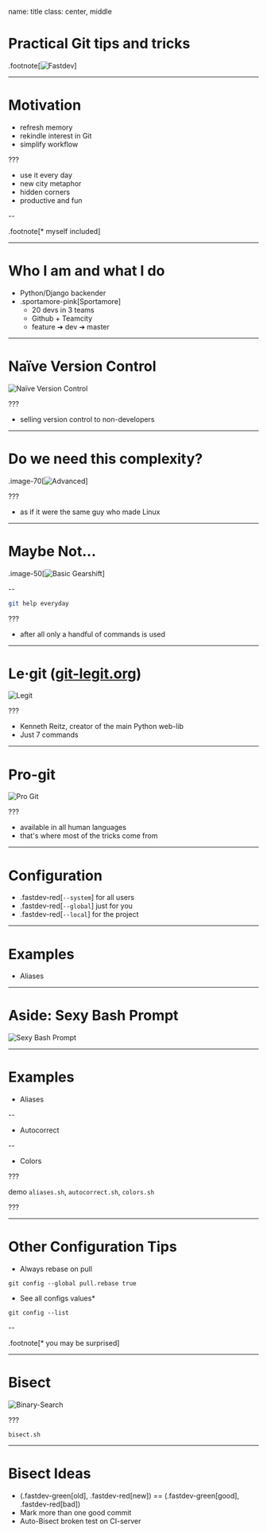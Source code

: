 name: title
class: center, middle
# Practical Git tips and tricks

.footnote[![Fastdev](images/fastdev.png)]

---

# Motivation
* refresh memory
* rekindle interest in Git
* simplify workflow

???

* use it every day
* new city metaphor
* hidden corners
* productive and fun

--

.footnote[\* myself included]

---
# Who I am and what I do
* Python/Django backender
* .sportamore-pink[Sportamore]
  - 20 devs in 3 teams
  - Github + Teamcity
  - feature ➔ dev ➔ master

---
# Naïve Version Control
![Naïve Version Control](images/naive_version_control.png)

???

* selling version control to non-developers

---
# Do we need this complexity?

.image-70[![Advanced](images/advanced.png)]

???

* as if it were the same guy who made Linux 

---
# Maybe Not...

.image-50[![Basic Gearshift](images/basic_gearshift.png)]

--

```bash
git help everyday
```


???

* after all only a handful of commands is used

---

# Le·git ([git-legit.org](http://www.git-legit.org/))

![Legit](images/legit.png)



???

* Kenneth Reitz, creator of the main Python web-lib
* Just 7 commands

---

# Pro-git

![Pro Git](images/pro-git.png)

???

* available in all human languages
* that's where most of the tricks come from

---

# Configuration

* .fastdev-red[`--system`] for all users
* .fastdev-red[`--global`] just for you
* .fastdev-red[`--local`] for the project

---

# Examples
* Aliases

---

# Aside: Sexy Bash Prompt

![Sexy Bash Prompt](images/sexy-bash-prompt.png)

---
# Examples
* Aliases

--

* Autocorrect

--

* Colors

???

demo `aliases.sh`, `autocorrect.sh`, `colors.sh`

???

---
# Other Configuration Tips

* Always rebase on pull

`git config --global pull.rebase true`

* See all configs values*

 `git config --list`

--

.footnote[\* you may be surprised]

---

# Bisect

![Binary-Search](images/binary-search.png)

???

`bisect.sh`

---

# Bisect Ideas

* (.fastdev-green[old], .fastdev-red[new]) == (.fastdev-green[good], .fastdev-red[bad])
* Mark more than one good commit
* Auto-Bisect broken test on CI-server 

